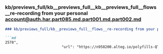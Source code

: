 ### kb/previews_full/kb__previews_full__kb__previews_full__flows__re-recording from your personal account@auth.har.part085.md.part001.md.part002.md

```md
### kb/previews_full/kb__previews_full__flows__re-recording from your personal account@auth.har.part085.md.part001.md (part 002)

```md
2578",
                          "url": "https://n958200.alteg.io/polyfills-QTIMGMLN.js",
                
```

```

```
